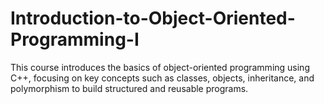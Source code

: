 # Introduction-to-Object-Oriented-Programming-I
This course introduces the basics of object-oriented programming using C++, focusing on key concepts such as classes, objects, inheritance, and polymorphism to build structured and reusable programs.